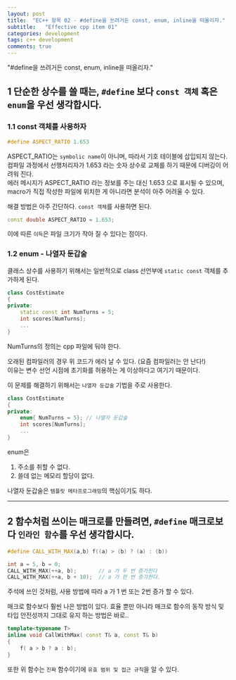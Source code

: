 ```yaml
---
layout: post
title:  "EC++ 항목 02 - #define을 쓰려거든 const, enum, inline을 떠올리자."
subtitle:   "Effective cpp item 01"
categories: development
tags: c++ development
comments: true
---
```


"#define을 쓰려거든 const, enum, inline을 떠올리자."

## 1 단순한 상수를 쓸 때는, `#define` 보다 `const 객체` 혹은 `enum`을 우선 생각합시다.  

### 1.1 const 객체를 사용하자

```C++
#define ASPECT_RATIO 1.653
```

ASPECT_RATIO는 `symbolic name`이 아니며, 따라서 기호 테이블에 삽입되지 않는다.  
컴파일 과정에서 선행처리자가 1.653 라는 숫자 상수로 교체를 하기 때문에 디버깅이 어려워 진다.  
에러 메시지가 ASPECT_RATIO 라는 정보를 주는 대신 1.653 으로 표시될 수 있으며, macro가 직접 작성한 파일에 위치한 게 아니라면 분석이 아주 어려울 수 있다.

해결 방법은 아주 간단하다. `const 객체`를 사용하면 된다.
```C++
const double ASPECT_RATIO = 1.653;
```

이에 따른 `이득`은 파일 크기가 작아 질 수 있다는 점이다.

  
  
### 1.2 enum - 나열자 둔갑술

클래스 상수를 사용하기 위해서는 일반적으로 class 선언부에 `static const` 객체를 추가하게 된다.

```C++
class CostEstimate
{
private:
    static const int NumTurns = 5;
    int scores[NumTurns];
    ...
}
```
NumTurns의 정의는 cpp 파일에 둬야 한다.

오래된 컴파일러의 경우 위 코드가 에러 날 수 있다. (요즘 컴파일러는 안 난다!)  
이유는 변수 선언 시점에 초기화를 허용하는 게 이상하다고 여기기 때문이다.

이 문제를 해결하기 위해서는 `나열자 둔갑술` 기법을 주로 사용한다.
```C++
class CostEstimate
{
private:
    enum{ NumTurns = 5}; // 나열자 둔갑술
    int scores[NumTurns];
    ...
}
```

enum은
1. 주소를 취할 수 없다.
1. 쓸데 없는 메모리 할당이 없다.


나열자 둔갑술은 `템플릿 메타프로그래밍`의 핵심이기도 하다.


---
## 2 함수처럼 쓰이는 매크로를 만들려면, `#define` 매크로보다 `인라인 함수`를 우선 생각합시다.

```C++
#define CALL_WITH_MAX(a,b) f((a) > (b) ? (a) : (b))

int a = 5, b = 0;
CALL_WITH_MAX(++a, b);       // a 가 두 번 증가한다
CALL_WITH_MAX(++a, b + 10);  // a 가 한 번 증가한다.
```
주석에 쓰인 것처럼, 사용 방법에 따라 a 가 1 번 또는 2번 증가 할 수 있다.


매크로 함수보다 훨씬 나은 방법이 있다.
효율 뿐만 아니라 매크로 함수의 동작 방식 및 타입 안전성까지 그대로 유지 하는 방법은 바로..

```C++
template<typename T>
inline void CallWithMax( const T& a, const T& b)
{
    f( a > b ? a : b);
}
```
또한 위 함수는 `진짜` 함수이기에 `유효 범위 및 접근 규칙`을 알 수 있다.

